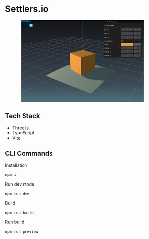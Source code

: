 # Settlers.io

<div style="text-align: center;">
  <img src="./doc/screenshot.png"  width="400"/>
</div>

## Tech Stack

- Three.js
- TypeScript
- Vite

## CLI Commands

Installation

```bash
npm i
```

Run dev mode

```bash
npm run dev
```

Build

```bash
npm run build
```

Run build

```bash
npm run preview
```
